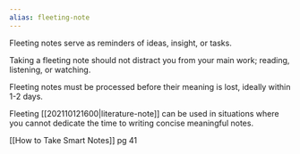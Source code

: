 ```yaml
---
alias: fleeting-note
---
```


Fleeting notes serve as reminders of ideas, insight, or tasks.

Taking a fleeting note should not distract you from your main work; reading, listening, or watching.

Fleeting notes must be processed before their meaning is lost, ideally within 1-2 days.

Fleeting [[202110121600|literature-note]] can be used in situations where you cannot dedicate the time to writing concise meaningful notes.

[[How to Take Smart Notes]] pg 41